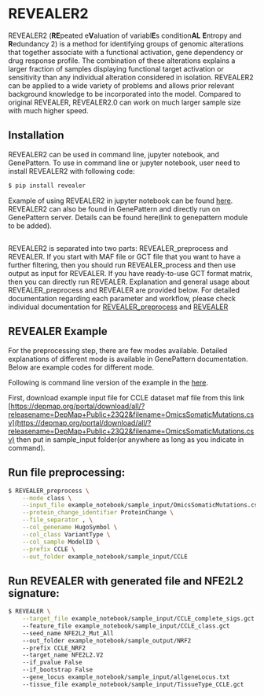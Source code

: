 # REVEALER2

REVEALER2 (**RE**peated e**V**aluation of variabl**E**s condition**AL** **E**ntropy and **R**edundancy 2) is a method for identifying groups of genomic alterations that together associate  with a functional activation, gene dependency or drug response profile. The combination of these alterations explains a larger fraction of samples displaying functional target activation or sensitivity than any individual alteration considered in isolation. REVEALER2 can be applied to a wide variety of problems and allows prior relevant background knowledge to be incorporated into the model. Compared to original REVEALER, REVEALER2.0 can work on much larger sample size with much higher speed.

## Installation

REVEALER2 can be used in command line, jupyter notebook, and GenePattern. To use in command line or jupyter notebook, user need to install REVEALER2 with following code:

```bash
$ pip install revealer
```

Example of using REVEALER2 in jupyter notebook can be found [here](example_notebook/REVEALER_Example.ipynb). REVEALER2 can also be found in GenePattern and directly run on GenePattern server. Details can be found here(link to genepattern module to be added).

##

REVEALER2 is separated into two parts: REVEALER_preprocess and REVEALER. If you start with MAF file or GCT file that you want to have a further filtering, then you should run REVEALER_process and then use output as input for REVEALER. If you have ready-to-use GCT format matrix, then you can directly run REVEALER. Explanation and general usage about REVEALER_preprocess and REVEALER are provided below.
For detailed documentation regarding each parameter and workflow, please check individual documentation for [REVEALER_preprocess](REVEALER_Documentation.md) and [REVEALER](REVEALER_preprocess_Documentation.md)

## REVEALER Example

For the preprocessing step, there are few modes available. Detailed explanations of different mode is available in GenePattern documentation. Below are example codes for different mode. 

Following is command line version of the example in the [here](example_notebook/REVEALER_Example.ipynb).

First, download example input file for CCLE dataset maf file from this link [https://depmap.org/portal/download/all/?releasename=DepMap+Public+23Q2&filename=OmicsSomaticMutations.csv](https://depmap.org/portal/download/all/?releasename=DepMap+Public+23Q2&filename=OmicsSomaticMutations.csv) then put in sample_input folder(or anywhere as long as you indicate in command).

## Run file preprocessing:

```bash
$ REVEALER_preprocess \
	--mode class \
	--input_file example_notebook/sample_input/OmicsSomaticMutations.csv \
	--protein_change_identifier ProteinChange \
	--file_separator , \
	--col_genename HugoSymbol \
	--col_class VariantType \
	--col_sample ModelID \
	--prefix CCLE \
	--out_folder example_notebook/sample_input/CCLE
```

## Run REVEALER with generated file and NFE2L2 signature:

```bash
$ REVEALER \
	--target_file example_notebook/sample_input/CCLE_complete_sigs.gct
	--feature_file example_notebook/sample_input/CCLE_class.gct
	--seed_name NFE2L2_Mut_All
	--out_folder example_notebook/sample_output/NRF2
	--prefix CCLE_NRF2
	--target_name NFE2L2.V2
	--if_pvalue False
	--if_bootstrap False
	--gene_locus example_notebook/sample_input/allgeneLocus.txt
	--tissue_file example_notebook/sample_input/TissueType_CCLE.gct
```

